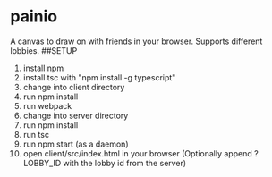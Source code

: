 # painio
A canvas to draw on with friends in your browser. Supports different lobbies.
##SETUP
1. install npm
2. install tsc with "npm install -g typescript"
3. change into client directory
4. run npm install
5. run webpack
6. change into server directory
7. run npm install
8. run tsc
9. run npm start (as a daemon)
10. open client/src/index.html in your browser (Optionally append ?LOBBY_ID with the lobby id from the server)
